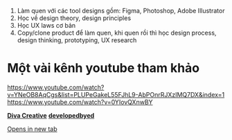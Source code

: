 1. Làm quen với các tool designs gồm: Figma, Photoshop, Adobe Illustrator
2. Học về design theory, design principles
3. Học UX laws cơ bản
4. Copy/clone product để làm quen, khi quen rồi thì học design process, design thinking, prototyping, UX research

# Một vài kênh youtube tham khảo
https://www.youtube.com/watch?v=YNeOB8AqCgs&list=PLUPeGakeL55FJhL9-AbPOnrRJXzIMQ7DX&index=1
https://www.youtube.com/watch?v=0YIovQXnwBY

**[Diva Creative](https://www.youtube.com/watch?v=YNeOB8AqCgs&list=PLUPeGakeL55FJhL9-AbPOnrRJXzIMQ7DX&index=1)**
**[developedbyed](https://www.youtube.com/watch?v=0YIovQXnwBY)**

[Opens in new tab](https://external.ink?to=/placeholder.com)
